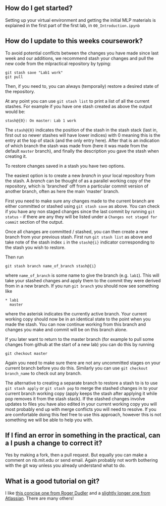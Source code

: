 ## How do I get started?

Setting up your virtual environment and getting the initial MLP materials is explained in the first part of the first lab, in `00_Introduction.ipynb`

## How do I update to this weeks coursework?

To avoid potential conflicts between the changes you have made since last week and our additions, we recommend stash your changes and pull the new code from the mlpractical repository by typing:

```
git stash save "Lab1 work"
git pull
```

Then, if you need to, you can always (temporaily) restore a desired state of the repository.


At any point you can use `git stash list` to print a list of all the current stashes. For example if you have one stash created as above the output would be:

```
stash@{0}: On master: Lab 1 work
```

The `stash@{0}` indicates the position of the stash in the stash stack (last in, first out so newer stashes will have lower indices) with 0 meaning this is the entry at the top of stack (and the only entry here). After that is an indication of which branch the stash was made from (here it was made from the default `master` branch), and finally the description you gave the stash when creating it.

To restore changes saved in a stash you have two options. 

The easiest option is to create a new *branch* in your local repository from the stash. A *branch* can be thought of as a parallel working copy of the repository, which is 'branched' off from a particular commit version of another branch, often as here the main 'master' branch. 

First you need to make sure any changes made to the current branch are either committed or stashed using `git stash save` as above. You can check if you have any non staged changes since the last commit by running `git status` - if there are any they will be listed under a `Changes not staged for commit` section of the output.

Once all changes are committed / stashed, you can then create a new branch from your previous stash. First run `git stash list` as above and take note of the stash index `i` in the `stash@{i}` indicator corresponding to the stash you wish to restore.

Then run

```
git stash branch name_of_branch stash@{i}
```
where `name_of_branch` is some name to give the branch (e.g. `lab1`). This will take your stashed changes and apply them to the commit they were derived from in a new branch. If you run `git branch` you should now see something like

```
* lab1
  master
```
where the asterisk indicates the currently active branch. Your current working copy should now be in an identical state to the point when you made the stash. You can now continue working from this branch and changes you make and commit will be on this branch alone.

If you later want to return to the master branch (for example to pull some changes from github at the start of a new lab) you can do this by running

```
git checkout master
```

Again you need to make sure there are not any uncommitted stages on your current branch before you do this. Similarly you can use `git checkout branch_name` to check out any branch.

The alternative to creating a separate branch to restore a stash to is to use `git stash apply` or `git stash pop` to merge the stashed changes in to your current branch working copy (apply keeps the stash after applying it while pop removes it from the stash stack). If the stashed changes involve updates to files you have also edited in your current working copy you will most probably end up with merge conflicts you will need to resolve. If you are comfortable doing this feel free to use this approach, however this is not something we will be able to help you with.


## If I find an error in something in the practical, can a I push a change to correct it?

Yes by making a fork, then a pull request.  But equally you can make a comment on nb.mit.edu or send email.  Again probably not worth bothering with the git way unless you already understand what to do.

## What is a good tutorial on git?

I like [this concise one from Roger Dudler](http://rogerdudler.github.io/git-guide/)  and a [slightly longer one from Atlassian](https://www.atlassian.com/git/tutorials/).  There are many others!
